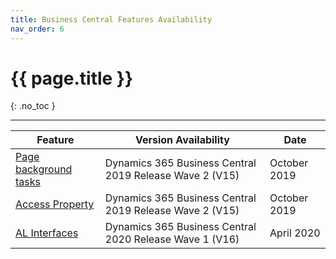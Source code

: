 ```yaml
---
title: Business Central Features Availability
nav_order: 6
---
```


# {{ page.title }}
{: .no_toc }

---

| Feature                                               | Version Availability                                    | Date         |
| ----------------------------------------------------- | ------------------------------------------------------- | ------------ |
| [Page background tasks](https://docs.microsoft.com/en-us/dynamics365/business-central/dev-itpro/developer/devenv-page-background-tasks) | Dynamics 365 Business Central 2019 Release Wave 2 (V15) | October 2019 |
| [Access Property](https://docs.microsoft.com/en-us/dynamics365/business-central/dev-itpro/developer/properties/devenv-access-property)       | Dynamics 365 Business Central 2019 Release Wave 2 (V15) | October 2019 |
| [AL Interfaces](https://docs.microsoft.com/en-us/dynamics365/business-central/dev-itpro/developer/devenv-interfaces-in-al)         | Dynamics 365 Business Central 2020 Release Wave 1 (V16) | April 2020   |

